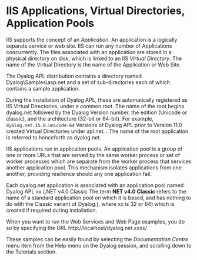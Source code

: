 # IIS Applications, Virtual Directories, Application Pools

IIS supports the concept of an *Application*. An application is a logically separate service or web site. IIS can run any number of Applications concurrently. The files associated with an application are stored in a physical directory on disk, which is linked to an IIS *Virtual Directory*. The name of the Virtual Directory is the name of the Application or Web Site.

The Dyalog APL distribution contains a directory named Dyalog\Samples\asp.net and a set of sub-directories each of which contains a sample application.

During the installation of Dyalog APL, these are automatically registered as IIS Virtual Directories, under a common root. The name of the root begins  dyalog.net followed by the Dyalog Version number, the edition (Unicode or classic), and the architecture (32-bit or 64-bit). For example, `dyalog.net.15.0.unicode.64` Versions of Dyalog APL prior to Version 11.0 created Virtual Directories under apl.net.
. The name of the root application is referred to henceforth as dyalog.net.

IIS applications run in application pools. An application pool is a group of one or more URLs that are served by the same worker process or set of worker processes which are separate from the worker process that services another application pool. This mechanism isolates applications from one another, providing resilience should any one application fail.

Each dyalog.net application is associated with an application pool named Dyalog APL xx (.NET v4.0 Classic The term **NET v4.0 Classic** refers to the name of a standard application pool on which it is based, and has nothing to do with the Classic variant of Dyalog.), where xx is 32 or 64) which is created if required during installation.

When you want to run the Web Services and Web Page examples, you do so by specifying the URL http://localhost/dyalog.net.xxxx/

These samples can be easily found by selecting the *Documentation Centre* menu item from the Help menu on the Dyalog session, and scrolling down to the Tutorials section.
